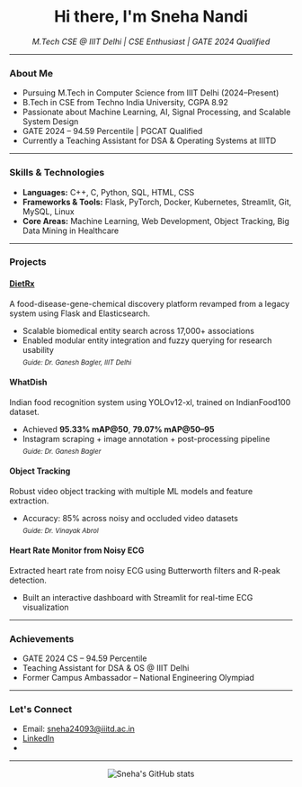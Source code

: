 <h1 align="center">Hi there, I'm Sneha Nandi </h1>
<p align="center">
  <em>M.Tech CSE @ IIIT Delhi | CSE Enthusiast | GATE 2024 Qualified</em>
</p>

---

### About Me

- Pursuing M.Tech in Computer Science from IIIT Delhi (2024–Present)
- B.Tech in CSE from Techno India University, CGPA 8.92
- Passionate about Machine Learning, AI, Signal Processing, and Scalable System Design
- GATE 2024 – 94.59 Percentile | PGCAT Qualified
- Currently a Teaching Assistant for DSA & Operating Systems at IIITD

---

### Skills & Technologies

- **Languages:** C++, C, Python, SQL, HTML, CSS  
- **Frameworks & Tools:** Flask, PyTorch, Docker, Kubernetes, Streamlit, Git, MySQL, Linux  
- **Core Areas:** Machine Learning, Web Development, Object Tracking, Big Data Mining in Healthcare  

---

### Projects

#### [DietRx](https://cosylab.iiitd.edu.in/dietrx/)
A food-disease-gene-chemical discovery platform revamped from a legacy system using Flask and Elasticsearch.
- Scalable biomedical entity search across 17,000+ associations
- Enabled modular entity integration and fuzzy querying for research usability  
<sub>_Guide: Dr. Ganesh Bagler, IIIT Delhi_</sub>

#### WhatDish
Indian food recognition system using YOLOv12-xl, trained on IndianFood100 dataset.
- Achieved **95.33% mAP@50**, **79.07% mAP@50–95**
- Instagram scraping + image annotation + post-processing pipeline  
<sub>_Guide: Dr. Ganesh Bagler_</sub>

#### Object Tracking
Robust video object tracking with multiple ML models and feature extraction.
- Accuracy: 85% across noisy and occluded video datasets  
<sub>_Guide: Dr. Vinayak Abrol_</sub>

#### Heart Rate Monitor from Noisy ECG
Extracted heart rate from noisy ECG using Butterworth filters and R-peak detection.
- Built an interactive dashboard with Streamlit for real-time ECG visualization

---

###  Achievements

- GATE 2024 CS – 94.59 Percentile
- Teaching Assistant for DSA & OS @ IIIT Delhi
-  Former Campus Ambassador – National Engineering Olympiad

---

###  Let's Connect

-  Email: [sneha24093@iiitd.ac.in](mailto:sneha24093@iiitd.ac.in)  
-  [LinkedIn](https://www.linkedin.com/in/sneha-nandi-4b927b198)  
-  
---

<p align="center">
  <img src="https://github-readme-stats.vercel.app/api?username=nandiriya&show_icons=true&theme=radical" alt="Sneha's GitHub stats" />
</p>
